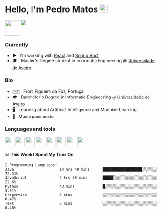 <h1>Hello, I'm Pedro Matos <img src="https://media.giphy.com/media/hvRJCLFzcasrR4ia7z/giphy.gif" width="25px"></h1>

<a href="https://www.linkedin.com/in/pedrodlmatos/">
  <img align="left" alt="" width="50px" src="https://img.icons8.com/color/48/000000/linkedin.png" />
</a>

![](https://visitor-badge.glitch.me/badge?page_id=pedrodlmatos.pedrodlmatos)

<br />

<h3>Currently</h3>

 - ▶️ &nbsp; I'm working with [React](https://reactjs.org/) and [Spring Boot](https://spring.io/projects/spring-boot)
 - 🎓 &nbsp; Master's Degree student in Informatic Engineering @ [Universidade de Aveiro](www.ua.pt)

<h3>Bio</h3>

 - 🇵🇹 &nbsp; From Figueira da Foz, Portugal
 - 🎓 &nbsp; Barchelor's Degree in Informatic Engineering @ [Universidade de Aveiro](www.ua.pt)
 - 🖥️ &nbsp; Learning about Artificial Intelligence and Machine Learning 
 - 🎸 &nbsp; Music passionate

<h3>Languages and tools</h3>

<code><img height="30" src="https://img.icons8.com/color/96/000000/python.png"/></code>
<code><img height="30" src="https://img.icons8.com/color/48/000000/javascript.png"/></code>
<code><img height="30" src="https://img.icons8.com/color/48/000000/html-5.png"/></code>
<code><img height="30" src="https://img.icons8.com/officel/30/000000/react.png"/></code>
<code><img height="30" src="https://img.icons8.com/color/48/000000/java-coffee-cup-logo.png"/></code>
<code><img height="30" src="https://img.icons8.com/color/48/000000/spring-logo.png"/></code>
<code><img height="30" src="https://img.icons8.com/color/48/000000/postgreesql.png"/></code>
<code><img height="30" src="https://img.icons8.com/color/48/000000/docker.png"/></code>

<!--
<a href="https://github.com/anuraghazra/github-readme-stats">
  <img align="center" src="https://github-readme-stats-drab-three.vercel.app/api/wakatime?username=pedrodlmatos&theme=slateorange&custom_title=Weekly stats" />
</a>
-->

<!--START_SECTION:waka-->
📊 **This Week I Spent My Time On** 

```text
💬 Programming Languages: 
Java                     14 hrs 49 mins      ██████████████████░░░░░░░   72.31% 
JavaScript               4 hrs 38 mins       █████░░░░░░░░░░░░░░░░░░░░   22.6% 
Python                   43 mins             █░░░░░░░░░░░░░░░░░░░░░░░░   3.51% 
Properties               5 mins              ░░░░░░░░░░░░░░░░░░░░░░░░░   0.47% 
Text                     5 mins              ░░░░░░░░░░░░░░░░░░░░░░░░░   0.46%

```


<!--END_SECTION:waka-->
